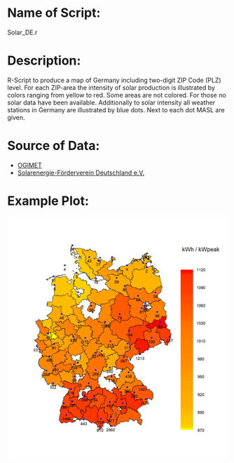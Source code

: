 ﻿# Name of Script:  
 Solar_DE.r

# Description:  
R-Script to produce a map of Germany including two-digit ZIP Code (PLZ) level. For each ZIP-area the intensity of solar production is illustrated by colors ranging from yellow to red. Some areas are not colored. For those no solar data have been available. Additionally to solar intensity all weather stations in Germany are illustrated by blue dots. Next to each dot MASL are given.

# Source of Data:
- [OGIMET](https://www.ogimet.com)
- [Solarenergie-Förderverein Deutschland e.V.](https://www.pv-ertraege.de/cgi-bin/pvdaten/src/region_uebersichten_auswahl.pl/kl)

# Example Plot:
![Solar_DE.png](https://github.com/coba-simulation/Solar_DE/blob/master/Solar_map.png?raw=true)
